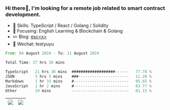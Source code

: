 ### Hi there👋, I'm looking for a remote job related to smart contract development.


- 🔨 Skills: TypeScript / React / Golang / Solidity
- 🎯 Focusing: English Learning & Blockchain & Golang
- ✏️ Blog: [esc\<x\>](https://escx.github.io)
- 💬 Wechat: testyuyu


<!--START_SECTION:waka-->

```rust
From: 04 August 2024 - To: 11 August 2024

Total Time: 27 hrs 38 mins

TypeScript   21 hrs 30 mins  ###################------   77.78 %
JSON         3 hrs 5 mins    ###----------------------   11.20 %
Markdown     1 hr 33 mins    #------------------------   05.65 %
JavaScript   1 hr 2 mins     #------------------------   03.77 %
Other        19 mins         -------------------------   01.15 %
```

<!--END_SECTION:waka-->


| <img align="center" src="https://github-readme-stats.vercel.app/api/?username=escX&show_icons=true&theme=buefy&hide_border=true&card_width=500" /> | <img align="center" src="https://github-readme-stats.vercel.app/api/top-langs/?username=escX&layout=compact&theme=buefy&hide_border=true&card_width=500" /> |
| ------------- | ------------- |
